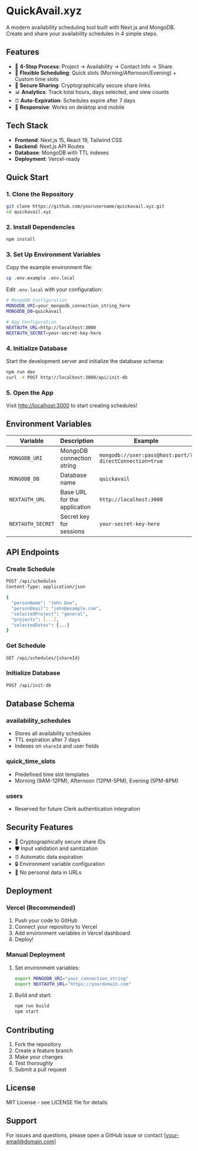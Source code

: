 # QuickAvail.xyz

A modern availability scheduling tool built with Next.js and MongoDB. Create and share your availability schedules in 4 simple steps.

## Features

- 🚀 **4-Step Process**: Project → Availability → Contact Info → Share
- 📅 **Flexible Scheduling**: Quick slots (Morning/Afternoon/Evening) + Custom time slots
- 🔗 **Secure Sharing**: Cryptographically secure share links
- 📊 **Analytics**: Track total hours, days selected, and view counts
- ⏰ **Auto-Expiration**: Schedules expire after 7 days
- 📱 **Responsive**: Works on desktop and mobile

## Tech Stack

- **Frontend**: Next.js 15, React 19, Tailwind CSS
- **Backend**: Next.js API Routes
- **Database**: MongoDB with TTL indexes
- **Deployment**: Vercel-ready

## Quick Start

### 1. Clone the Repository
```bash
git clone https://github.com/yourusername/quickavail.xyz.git
cd quickavail.xyz
```

### 2. Install Dependencies
```bash
npm install
```

### 3. Set Up Environment Variables

Copy the example environment file:
```bash
cp .env.example .env.local
```

Edit `.env.local` with your configuration:
```bash
# MongoDB Configuration
MONGODB_URI=your_mongodb_connection_string_here
MONGODB_DB=quickavail

# App Configuration
NEXTAUTH_URL=http://localhost:3000
NEXTAUTH_SECRET=your-secret-key-here
```

### 4. Initialize Database

Start the development server and initialize the database schema:
```bash
npm run dev
curl -X POST http://localhost:3000/api/init-db
```

### 5. Open the App

Visit [http://localhost:3000](http://localhost:3000) to start creating schedules!

## Environment Variables

| Variable | Description | Example |
|----------|-------------|---------|
| `MONGODB_URI` | MongoDB connection string | `mongodb://user:pass@host:port/?directConnection=true` |
| `MONGODB_DB` | Database name | `quickavail` |
| `NEXTAUTH_URL` | Base URL for the application | `http://localhost:3000` |
| `NEXTAUTH_SECRET` | Secret key for sessions | `your-secret-key-here` |

## API Endpoints

### Create Schedule
```bash
POST /api/schedules
Content-Type: application/json

{
  "personName": "John Doe",
  "personEmail": "john@example.com",
  "selectedProject": "general",
  "projects": [...],
  "selectedDates": {...}
}
```

### Get Schedule
```bash
GET /api/schedules/{shareId}
```

### Initialize Database
```bash
POST /api/init-db
```

## Database Schema

### availability_schedules
- Stores all availability schedules
- TTL expiration after 7 days
- Indexes on `shareId` and user fields

### quick_time_slots
- Predefined time slot templates
- Morning (9AM-12PM), Afternoon (12PM-5PM), Evening (5PM-8PM)

### users
- Reserved for future Clerk authentication integration

## Security Features

- 🔐 Cryptographically secure share IDs
- 🛡️ Input validation and sanitization
- ⏰ Automatic data expiration
- 🔒 Environment variable configuration
- 🚫 No personal data in URLs

## Deployment

### Vercel (Recommended)

1. Push your code to GitHub
2. Connect your repository to Vercel
3. Add environment variables in Vercel dashboard
4. Deploy!

### Manual Deployment

1. Set environment variables:
   ```bash
   export MONGODB_URI="your_connection_string"
   export NEXTAUTH_URL="https://yourdomain.com"
   ```

2. Build and start:
   ```bash
   npm run build
   npm start
   ```

## Contributing

1. Fork the repository
2. Create a feature branch
3. Make your changes
4. Test thoroughly
5. Submit a pull request

## License

MIT License - see LICENSE file for details

## Support

For issues and questions, please open a GitHub issue or contact [your-email@domain.com]
